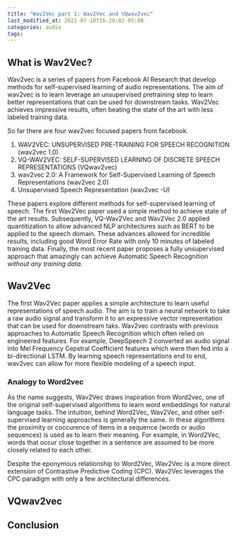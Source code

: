 ```yaml
---
title: "Wav2Vec part 1: Wav2Vec and VQwav2vec"
last_modified_at: 2021-07-10T16:20:02-05:00
categories: audio
tags:
---
```


## What is Wav2Vec?

Wav2vec is a series of papers from Facebook AI Research that develop methods for self-supervised learning of audio representations. The aim of wav2vec is to learn leverage an unsupervised pretraining step 
to learn better representations that can be used for downstream tasks. 
Wav2Vec achieves impressive results, often beating the state of the art with less labeled training data. 

So far there are four wav2vec focused papers from facebook. 

1. WAV2VEC: UNSUPERVISED PRE-TRAINING FOR SPEECH RECOGNITION (wav2vec 1.0)
2. VQ-WAV2VEC: SELF-SUPERVISED LEARNING OF DISCRETE SPEECH REPRESENTATIONS (VQwav2vec)
3. wav2vec 2.0: A Framework for Self-Supervised Learning of Speech Representations (wav2vec 2.0)
4. Unsupervised Speech Representation (wav2vec -U)

These papers explore different methods for self-supervised learning of speech. The first Wav2Vec paper used a simple method to achieve state of the art results. 
Subsequently, VQ-Wav2Vec and Wav2Vec 2.0 applied quantitization to allow advanced NLP architectures such as BERT to be applied to the speech domain. These advances allowed for incredible results, including good Word Error Rate with only 10 minutes of labeled training data. Finally, the most recent paper proposes a fully unsupervised approach that amazingly can achieve Automatic Speech Recognition *without any training data*. 

## Wav2Vec 

The first Wav2Vec paper applies a simple architecture to learn useful representations of speech audio. The aim is to train a neural network to take a raw audio signal and transform it to an expressive vector representation that can be used for downstream taks. Wav2vec contrasts with previous approaches to Automatic Speech Recognition which often relied on engineered features. For example, DeepSpeech 2 converted an audio signal into Mel Frequency Cepstral Coefficient features which were then fed into a bi-directional LSTM. By learning speech representations end to end, wav2vec can allow for more flexible modeling of a speech input.

### Analogy to Word2vec

As the name suggests, Wav2Vec draws inspiration from Word2vec, one of the original self-supervised algorithms to learn word embeddings for natural language tasks. The intuition, behind Word2Vec, Wav2Vec, and other self-supervised learning approaches is generally the same. In these algorithms the proximity or coccurence of items in a sequence (words or audio sequences) is used as to learn their meaning. For example, in Word2Vec, words that occur close together in a sentence are assumed to be more closely related to each other. 

Despite the eponymous relationship to Word2Vec, Wav2Vec is a more direct extension of Contrastive Predictive Coding (CPC). Wav2Vec leverages the CPC paradigm with only a few architectural differences. 

## VQwav2vec




## Conclusion